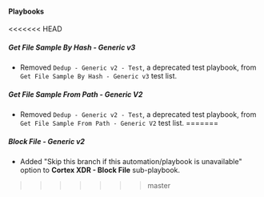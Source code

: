 
#### Playbooks
<<<<<<< HEAD
##### Get File Sample By Hash - Generic v3
- Removed `Dedup - Generic v2 - Test`, a deprecated test playbook, from `Get File Sample By Hash - Generic v3` test list. 
##### Get File Sample From Path - Generic V2
- Removed `Dedup - Generic v2 - Test`, a deprecated test playbook, from `Get File Sample From Path - Generic V2` test list. 
=======
##### Block File - Generic v2
- Added "Skip this branch if this automation/playbook is unavailable" option to **Cortex XDR - Block File** sub-playbook.
>>>>>>> master
